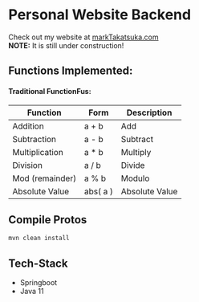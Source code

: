 # Personal Website Backend
Check out my website at [markTakatsuka.com](https://markTakatsuka.com)  
**NOTE:** It is still under construction!

## Functions Implemented:
#### Traditional FunctionFus:
| Function | Form | Description |
| --- | --- | --- |
| Addition          | a + b | Add |
| Subtraction       | a - b | Subtract |
| Multiplication    | a * b | Multiply | 
| Division          | a / b | Divide |
| Mod (remainder)   | a % b | Modulo |
| Absolute Value    | abs( a ) | Absolute Value |



## Compile Protos
```sh
mvn clean install
```

## Tech-Stack
- Springboot
- Java 11
